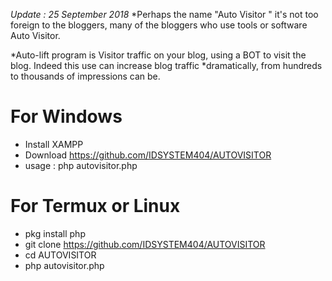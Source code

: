 *Update : 25 September 2018*
*Perhaps the name  "Auto Visitor " it's not too foreign to the bloggers, many of the bloggers who use tools or software Auto Visitor.

*Auto-lift program is Visitor traffic on your blog, using a BOT to visit the blog. Indeed this use can increase blog traffic *dramatically, from hundreds to thousands of impressions can be.

# For Windows
- Install XAMPP
- Download https://github.com/IDSYSTEM404/AUTOVISITOR
- usage : php autovisitor.php

# For Termux or Linux
- pkg install php
- git clone https://github.com/IDSYSTEM404/AUTOVISITOR
- cd AUTOVISITOR
- php autovisitor.php
